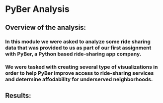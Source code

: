 # PyBer Analysis

## Overview of the analysis:

### In this module we were asked to analyze some ride sharing data that was provided to us as part of our first assignment with PyBer, a Python based ride-sharing app company.
### We were tasked with creating several type of visualizations in order to help PyBer improve access to ride-sharing services and determine affodability for underserved neighborhoods.


## Results:

###

